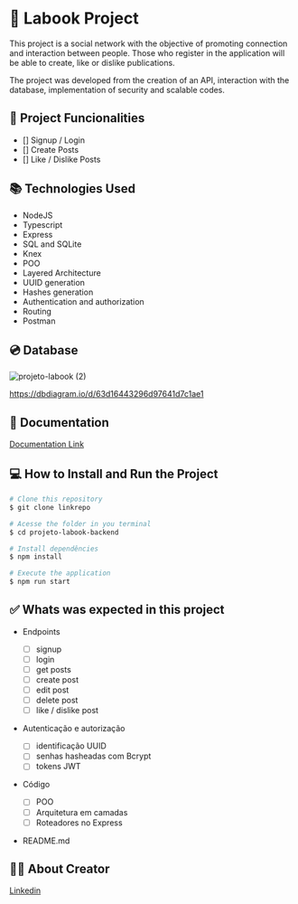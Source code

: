 # 🚩 Labook Project

This project is a social network with the objective of promoting connection and interaction between people. Those who register in the application will be able to create, like or dislike publications.

The project was developed from the creation of an API, interaction with the database, implementation of security and scalable codes.

## 📱 Project Funcionalities

- [] Signup / Login
- [] Create Posts
- [] Like / Dislike Posts

## 📚 Technologies Used

- NodeJS
- Typescript
- Express
- SQL and SQLite
- Knex
- POO
- Layered Architecture
- UUID generation
- Hashes generation
- Authentication and authorization
- Routing
- Postman

## 💿 Database

![projeto-labook (2)](https://user-images.githubusercontent.com/29845719/216036534-2b3dfb48-7782-411a-bffd-36245b78594e.png)

https://dbdiagram.io/d/63d16443296d97641d7c1ae1

## 📝 Documentation

[Documentation Link](https://documenter.getpostman.com/view/25826593/2s93eX2ZJp)

## 💻 How to Install and Run the Project

```bash
# Clone this repository
$ git clone linkrepo

# Acesse the folder in you terminal
$ cd projeto-labook-backend

# Install dependêncies
$ npm install

# Execute the application
$ npm run start
```

## ✅ Whats was expected in this project

- Endpoints

  - [ ] signup
  - [ ] login
  - [ ] get posts
  - [ ] create post
  - [ ] edit post
  - [ ] delete post
  - [ ] like / dislike post

- Autenticação e autorização

  - [ ] identificação UUID
  - [ ] senhas hasheadas com Bcrypt
  - [ ] tokens JWT

- Código

  - [ ] POO
  - [ ] Arquitetura em camadas
  - [ ] Roteadores no Express

- README.md

## 🙋‍♀️ About Creator

[Linkedin](https://www.linkedin.com/in/larissa-terada/)
